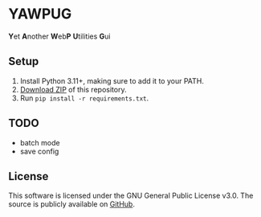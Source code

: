 # YAWPUG
**Y**et **A**nother **W**eb**P** **U**tilities **G**ui

## Setup
1. Install Python 3.11+, making sure to add it to your PATH.
2. [Download ZIP](https://github.com/uaevuon/YAWPUG/archive/refs/heads/main.zip) of this repository.
3. Run `pip install -r requirements.txt`.

## TODO
* batch mode
* save config

## License
This software is licensed under the GNU General Public License v3.0.
The source is publicly available on [GitHub](https://github.com/uaevuon/yawpug).
